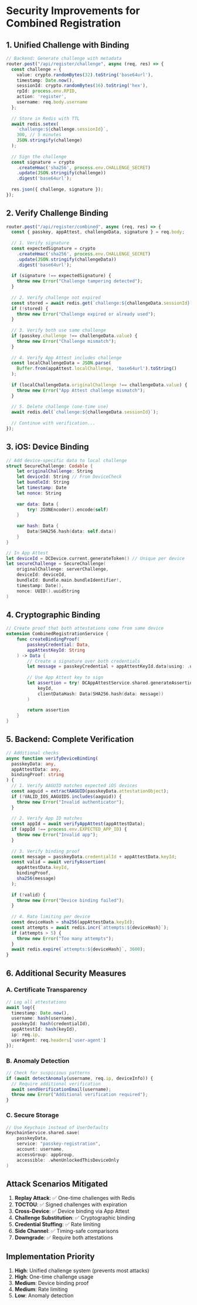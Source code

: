 # Security Improvements for Combined Registration

## 1. Unified Challenge with Binding

```typescript
// Backend: Generate challenge with metadata
router.post("/api/register/challenge", async (req, res) => {
  const challenge = {
    value: crypto.randomBytes(32).toString('base64url'),
    timestamp: Date.now(),
    sessionId: crypto.randomBytes(16).toString('hex'),
    rpId: process.env.RPID,
    action: 'register',
    username: req.body.username
  };
  
  // Store in Redis with TTL
  await redis.setex(
    `challenge:${challenge.sessionId}`,
    300, // 5 minutes
    JSON.stringify(challenge)
  );
  
  // Sign the challenge
  const signature = crypto
    .createHmac('sha256', process.env.CHALLENGE_SECRET)
    .update(JSON.stringify(challenge))
    .digest('base64url');
    
  res.json({ challenge, signature });
});
```

## 2. Verify Challenge Binding

```typescript
router.post("/api/register/combined", async (req, res) => {
  const { passkey, appAttest, challengeData, signature } = req.body;
  
  // 1. Verify signature
  const expectedSignature = crypto
    .createHmac('sha256', process.env.CHALLENGE_SECRET)
    .update(JSON.stringify(challengeData))
    .digest('base64url');
    
  if (signature !== expectedSignature) {
    throw new Error("Challenge tampering detected");
  }
  
  // 2. Verify challenge not expired
  const stored = await redis.get(`challenge:${challengeData.sessionId}`);
  if (!stored) {
    throw new Error("Challenge expired or already used");
  }
  
  // 3. Verify both use same challenge
  if (passkey.challenge !== challengeData.value) {
    throw new Error("Challenge mismatch");
  }
  
  // 4. Verify App Attest includes challenge
  const localChallengeData = JSON.parse(
    Buffer.from(appAttest.localChallenge, 'base64url').toString()
  );
  
  if (localChallengeData.originalChallenge !== challengeData.value) {
    throw new Error("App Attest challenge mismatch");
  }
  
  // 5. Delete challenge (one-time use)
  await redis.del(`challenge:${challengeData.sessionId}`);
  
  // Continue with verification...
});
```

## 3. iOS: Device Binding

```swift
// Add device-specific data to local challenge
struct SecureChallenge: Codable {
    let originalChallenge: String
    let deviceId: String // From DeviceCheck
    let bundleId: String
    let timestamp: Date
    let nonce: String
    
    var data: Data {
        try! JSONEncoder().encode(self)
    }
    
    var hash: Data {
        Data(SHA256.hash(data: self.data))
    }
}

// In App Attest
let deviceId = DCDevice.current.generateToken() // Unique per device
let secureChallenge = SecureChallenge(
    originalChallenge: serverChallenge,
    deviceId: deviceId,
    bundleId: Bundle.main.bundleIdentifier!,
    timestamp: Date(),
    nonce: UUID().uuidString
)
```

## 4. Cryptographic Binding

```swift
// Create proof that both attestations come from same device
extension CombinedRegistrationService {
    func createBindingProof(
        passkeyCredential: Data,
        appAttestKeyId: String
    ) -> Data {
        // Create a signature over both credentials
        let message = passkeyCredential + appAttestKeyId.data(using: .utf8)!
        
        // Use App Attest key to sign
        let assertion = try! DCAppAttestService.shared.generateAssertion(
            keyId,
            clientDataHash: Data(SHA256.hash(data: message))
        )
        
        return assertion
    }
}
```

## 5. Backend: Complete Verification

```typescript
// Additional checks
async function verifyDeviceBinding(
  passkeyData: any,
  appAttestData: any,
  bindingProof: string
) {
  // 1. Verify AAGUID matches expected iOS devices
  const aaguid = extractAAGUID(passkeyData.attestationObject);
  if (!VALID_IOS_AAGUIDS.includes(aaguid)) {
    throw new Error("Invalid authenticator");
  }
  
  // 2. Verify App ID matches
  const appId = await verifyAppAttest(appAttestData);
  if (appId !== process.env.EXPECTED_APP_ID) {
    throw new Error("Invalid app");
  }
  
  // 3. Verify binding proof
  const message = passkeyData.credentialId + appAttestData.keyId;
  const valid = await verifyAssertion(
    appAttestData.keyId,
    bindingProof,
    sha256(message)
  );
  
  if (!valid) {
    throw new Error("Device binding failed");
  }
  
  // 4. Rate limiting per device
  const deviceHash = sha256(appAttestData.keyId);
  const attempts = await redis.incr(`attempts:${deviceHash}`);
  if (attempts > 5) {
    throw new Error("Too many attempts");
  }
  await redis.expire(`attempts:${deviceHash}`, 3600);
}
```

## 6. Additional Security Measures

### A. Certificate Transparency
```typescript
// Log all attestations
await log({
  timestamp: Date.now(),
  username: hash(username),
  passkeyId: hash(credentialId),
  appAttestId: hash(keyId),
  ip: req.ip,
  userAgent: req.headers['user-agent']
});
```

### B. Anomaly Detection
```typescript
// Check for suspicious patterns
if (await detectAnomaly(username, req.ip, deviceInfo)) {
  // Require additional verification
  await sendVerificationEmail(username);
  throw new Error("Additional verification required");
}
```

### C. Secure Storage
```swift
// Use Keychain instead of UserDefaults
KeychainService.shared.save(
    passkeyData,
    service: "passkey-registration",
    account: username,
    accessGroup: appGroup,
    accessible: .whenUnlockedThisDeviceOnly
)
```

## Attack Scenarios Mitigated

1. **Replay Attack**: ✅ One-time challenges with Redis
2. **TOCTOU**: ✅ Signed challenges with expiration
3. **Cross-Device**: ✅ Device binding via App Attest
4. **Challenge Substitution**: ✅ Cryptographic binding
5. **Credential Stuffing**: ✅ Rate limiting
6. **Side Channel**: ✅ Timing-safe comparisons
7. **Downgrade**: ✅ Require both attestations

## Implementation Priority

1. **High**: Unified challenge system (prevents most attacks)
2. **High**: One-time challenge usage
3. **Medium**: Device binding proof
4. **Medium**: Rate limiting
5. **Low**: Anomaly detection